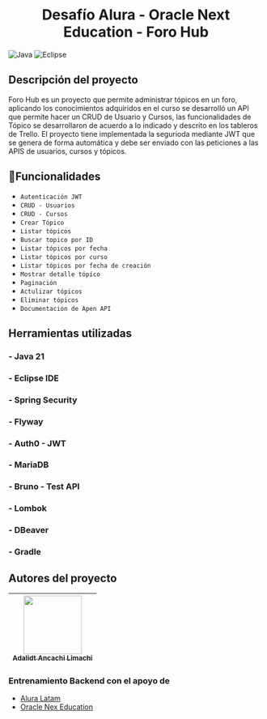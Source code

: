 <h1 align="center">Desafío Alura - Oracle Next Education - Foro Hub</h1>

![Java](https://img.shields.io/badge/java-%23ED8B00.svg?style=for-the-badge&logo=openjdk&logoColor=white)  ![Eclipse](https://img.shields.io/badge/Eclipse-FE7A16.svg?style=for-the-badge&logo=Eclipse&logoColor=white)


## Descripción del proyecto

Foro Hub es un proyecto que permite administrar tópicos en un foro, aplicando los conocimientos adquiridos en el curso se desarrolló un API que permite hacer un CRUD de Usuario y Cursos, las funcionalidades de Tópico se desarrollaron de acuerdo a lo indicado y descrito en los tableros de Trello.
El proyecto tiene implementada la segurioda mediante JWT que se genera de forma automática y debe ser enviado con las peticiones a las APIS de  usuarios, cursos y tópicos.

## :hammer:Funcionalidades

- `Autenticación JWT`
- `CRUD - Usuarios`
- `CRUD - Cursos`
- `Crear Tópico`
- `Listar tópicos`
- `Buscar topico por ID`
- `Listar tópicos por fecha`
- `Listar tópicos por curso`
- `Listar tópicos por fecha de creación`
- `Mostrar detalle tópíco`
- `Paginación`
- `Actulizar tópicos`
- `Eliminar tópicos`
- `Documentación de Apen API`

## Herramientas utilizadas
### - Java 21
### - Eclipse IDE
### - Spring Security
### - Flyway
### - Auth0 - JWT
### - MariaDB
### - Bruno - Test API
### - Lombok
### - DBeaver
### - Gradle

## Autores del proyecto
| [<img src="https://avatars.githubusercontent.com/u/32920648?s=400&v=4" width=115><br><sub>Adalidt Ancachi Limachi</sub>](https://github.com/bihsu) |
| :---: |

### Entrenamiento Backend con el apoyo de 
- [Alura Latam](https://www.aluracursos.com/)
- [Oracle Nex Education](https://www.oracle.com/pe/education/oracle-next-education/)
